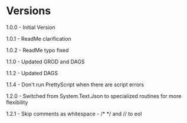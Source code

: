 # Versions

1.0.0 - Initial Version

1.0.1 - ReadMe clarification

1.0.2 - ReadMe typo fixed

1.1.0 - Updated GROD and DAGS

1.1.2 - Updated DAGS

1.1.4 - Don't run PrettyScript when there are script errors

1.2.0 - Switched from System.Text.Json to specialized routines for more flexibility

1.2.1 - Skip comments as whitespace - /* */ and // to eol